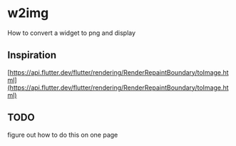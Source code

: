# w2img

How to convert a widget to png and display

## Inspiration

[https://api.flutter.dev/flutter/rendering/RenderRepaintBoundary/toImage.html](https://api.flutter.dev/flutter/rendering/RenderRepaintBoundary/toImage.html)

## TODO

figure out how to do this on one page

